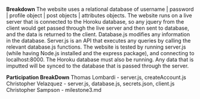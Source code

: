 **Breakdown**
The website uses a relational database of username | password | profile object | post objects | attributes objects. The website runs on a live server that
is connected to the Horoku database, so any jquery from the client would get passed through the live server and then sent to database, and the data is returned to the client. Database.js modifies any information in the database. Server.js is an API that executes any queries by calling the relevant database.js functions.
The website is tested by running server.js (while having Node.js installed and the express package), and connecting to localhost:8000. The Horoku database must also be running. Any data that is imputted will be synced to the database that is passed through the server.

**Participation BreakDown**
Thomas Lombardi - server.js, createAccount.js
Christopher Velazquez - server.js, database.js, secrets.json, client.js
Christopher Sampson - milestone3.md

